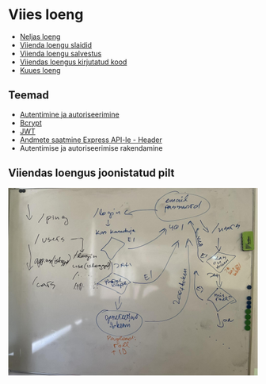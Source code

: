 # Viies loeng

- [Neljas loeng](../Lesson-04/README.md)
- [Viienda loengu slaidid](Slides.md)
- [Viienda loengu salvestus]()
- [Viiendas loengus kirjutatud kood]()
- [Kuues loeng](../Lesson-06/README.md)

## Teemad

- [Autentimine ja autoriseerimine](../../../Subjects/Back-End-Frameworks/Topics/Auth/README.md)
- [Bcrypt](../../../Subjects/Back-End-Frameworks/Topics/Bcrypt/README.md)
- [JWT](../../../Subjects/Back-End-Frameworks/Topics/JWT/README.md)
- [Andmete saatmine Express API-le - Header](../../../Subjects/Back-End-Frameworks/Topics/Sending-Data-To-Express/README.md#päised)
- Autentimise ja autoriseerimise rakendamine

## Viiendas loengus joonistatud pilt

![Viies Loeng](Viies-Loeng.jpg)
